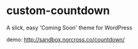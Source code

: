 custom-countdown
================

A slick, easy 'Coming Soon' theme for WordPress

demo: http://sandbox.norcross.co/countdown/